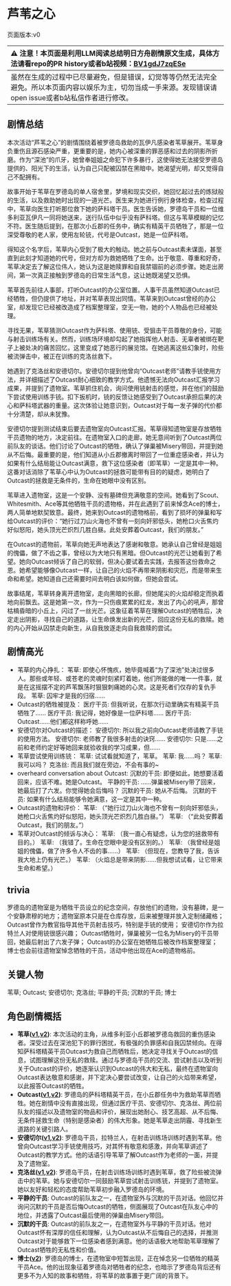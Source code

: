 # 芦苇之心
页面版本:v0
 

| :warning: 注意！本页面是利用LLM阅读总结明日方舟剧情原文生成，具体方法请看repo的PR history或者b站视频：[BV1gdJ7zqESe](https://www.bilibili.com/video/BV1gdJ7zqESe/)         |
|:----------------------------|
| 虽然在生成的过程中已尽量避免，但是错误，幻觉等等仍然无法完全避免。所以本页面内容以娱乐为主，切勿当成一手来源。发现错误请open issue或者b站私信作者进行修改。|



## 剧情总结
本次活动“芦苇之心”的剧情围绕着被罗德岛救助的瓦伊凡感染者苇草展开。苇草身负重伤且源石感染严重，更重要的是，她内心被深重的罪恶感和过去的阴影所折磨。作为“深池”的爪牙，她曾奉姐姐之命犯下许多暴行，这使得她无法接受罗德岛提供的、阳光下的生活，认为自己只配被囚禁在黑暗中。她渴望光明，却又觉得自己不配拥有。

故事开始于苇草在罗德岛的单人宿舍里，梦境和现实交织，她回忆起过去的炼狱般的生活，以及救助她时出现的一道光芒。医生来为她进行例行身体检查，检查过程中，苇草向医生打听那位救下她的萨科塔干员。医生告诉她，罗德岛干员和一位维多利亚瓦伊凡一同将她送来，送行队伍中似乎没有萨科塔。但这与苇草模糊的记忆不符。医生随后提到，在那次小丘郡的任务中，确实有精英干员牺牲了，那是一位深受尊敬的老人家，使用左轮铳，代号是Outcast，她是一位萨科塔。

得知这个名字后，苇草内心受到了极大的触动。她之前与Outcast素未谋面，甚至直到此刻才知道她的代号，但对方却为救她牺牲了生命。出于敬意、尊重和好奇，苇草决定去了解这位伟人，她认为这是她赎罪和自我禁锢前的必须步骤。她走出房间，第一次真正接触到罗德岛的日常生活气息，这让她既渴望又恐惧。

苇草首先前往人事部，打听Outcast的办公室位置。人事干员虽然知道Outcast已经牺牲，但仍提供了地址，并对苇草表现出同情。苇草来到Outcast曾经的办公室，却发现它已经被改造成了档案整理室，空无一物，她的个人物品也已经被处理。

寻找无果，苇草猜测Outcast作为萨科塔、使用铳、受狙击干员尊敬的身份，可能与射击训练场有关。然而，训练场环境却勾起了她指挥他人射击、无辜者被绑在靶子上被处决的痛苦回忆，这里变成了她恶行的展览馆。在她逃离这些幻象时，险些被流弹击中，被正在训练的克洛丝救下。

她遇到了克洛丝和安德切尔。安德切尔提到他曾向“Outcast老师”请教手铳使用方法，并详细描述了Outcast耐心细致的教学方式。他遗憾无法向Outcast汇报学习成果，并提到了遗物室。苇草抓住机会，询问使用铳射击的感觉，并在他们的鼓励下尝试使用训练手铳。扣下扳机时，铳的反馈让她感受到了Outcast承担后果的决心和萨科塔武器的重量。这次体验让她意识到，Outcast对于每一发子弹的代价都十分清楚，却从未犹豫。

安德切尔提到测试结束后要去遗物室向Outcast汇报。苇草得知遗物室是存放牺牲干员遗物的地方，决定前往。在遗物室入口的走廊，她无意间听到了Outcast两位前队友的谈话。他们讨论了Outcast的牺牲，确认了弹巢被Misery带回，并提到她从不后悔。最重要的是，他们知道从小丘郡撤离时带回了一位重症感染者，并认为如果有什么结局能让Outcast满意，救下这位感染者（即苇草）一定是其中一种。这番对话消除了苇草心中认为Outcast的拯救可能带有目的的疑虑，她明白了Outcast的拯救是无条件的，生命在她眼中没有区别。

苇草进入遗物室，这是一个安静、没有墓碑但充满敬意的空间。她看到了Scout、Whitesmith、Ace等其他牺牲干员的遗物格，并在此遇到了前来悼念Ace的博士，两人简单地默契致意。最终，她来到Outcast的遗物格前，看到了损坏的弹巢和写给Outcast的评价：“她行过刀山火海也不曾有一刻向奸邪低头，她枪口火舌焦灼好似怒阳，她头顶光芒炽烈几胜白昼。此处安葬着Outcast，我们的朋友。”

在Outcast的遗物前，苇草向她无声地表达了感谢和敬意。她承认自己曾经是姐姐的傀儡，做了不齿之事，曾经以为大地只有黑暗。但Outcast的光芒让她看到了希望。她向Outcast倾诉了自己的软弱，但决心要试着去实践，去报答这份救命之恩。她希望能够像Outcast一样，让自己的火焰不再带来阴影和灾厄，而是带来生命和希望。她知道自己还需要时间去明白该如何做，但她会尝试。

故事结尾，苇草转身离开遗物室，走向黑暗的长廊，但她尾尖的火焰却稳定而执着地向前飘去。这是她第一次，作为一只伤痕累累的红龙，发出了内心的吼声，那曾枯槁昏暗的小丘上，闪过了一丝光芒。这象征着苇草在理解Outcast的牺牲后，决定走出阴影，寻找自己的道路，让生命焕发出新的光芒，回应这份无私的救赎。她的内心开始从囚禁走向新生，从自我放逐走向自我救赎的尝试。
## 剧情高光
- 苇草的内心挣扎：
苇草: 即使心怀愧疚，她毕竟喊着“为了深池”处决过很多人。那些或年轻、或苍老的灵魂时刻紧盯着她，他们所能做的唯一一件事，就是在这摇摆不定的芦苇飘荡时狠狠刺痛她的心灵。这是死者们仅存的复仇手段。
苇草: 囚牢才是我的归宿......
- Outcast的牺牲被提及：
医疗干员: 但我听说，在那次行动里确实有精英干员牺牲了......
医疗干员: 我记得，她好像是一位萨科塔......
医疗干员: Outcast......他们都这样称呼她......
- 安德切尔对Outcast的描述：
安德切尔: 所以我之前向Outcast老师请教了手铳的使用方法。
安德切尔: 老师教了我很多射击的诀窍......
安德切尔: 只是......之前和老师约定好等她回来就验收我的学习成果，但......
- 苇草尝试使用训练铳：
苇草: 试试看就知道了，苇草。
苇草: 我......吗？
苇草: 我可以吗？
克洛丝: 而且我们就在旁边，不会有事的~
-  overheard conversation about Outcast:
沉默的干员: 即便如此，她想要活着回来，应该不难。她是Outcast。
平静的干员: ......弹巢被Misery带了回来，她最后打了六发。你觉得她会后悔吗？
沉默的干员: 她从不后悔。
沉默的干员: 如果有什么结局能够令她满意，这一定是其中一种。
- Outcast的遗物和评价：
苇草: （“她行过刀山火海也不曾有一刻向奸邪低头，她枪口火舌焦灼好似怒阳，她头顶光芒炽烈几胜白昼。”）
苇草: （“此处安葬着Outcast，我们的朋友。”）
- 苇草对Outcast的倾诉与决心：
苇草: （我一直心有疑虑，认为您的拯救带有目的。）
苇草: （我错了。生命在您眼中是没有区别的。）
苇草: （我曾经是姐姐的傀儡，做了许多令人不齿的事......）
苇草: （但现在，您教导了我，告诉我大地上仍有光芒。）
苇草: （火焰总是带来阴影......但我想试试看，让它带来生命和希望。）
## trivia
罗德岛的遗物室是为牺牲干员设立的纪念空间，存放他们的遗物，没有墓碑，是一个安静肃穆的地方；遗物室原本只是在仓库存放，后来被整理并放入定制储藏格； Outcast曾作为教官指导其他干员射击技巧，特别是手铳的使用； 安德切尔作为拉特兰人对使用铳很感兴趣； Outcast牺牲时，弹巢被另一位名为Misery的干员带回，她最后射出了六发子弹； Outcast的办公室在她牺牲后被改作档案整理室； 博士也会前往遗物室悼念牺牲的干员，活动中他出现在Ace的遗物格前。
## 关键人物
苇草; Outcast; 安德切尔; 克洛丝; 平静的干员; 沉默的干员; 博士
## 角色剧情概括
-   **苇草([v1](../chars/char_261_sddrag.md),[v2](../char_v3/char_261_sddrag.md))**: 本次活动的主角，从维多利亚小丘郡被罗德岛救回的重伤感染者。深受过去在深池犯下的罪行困扰，有极强的负罪感和自我囚禁倾向。在得知萨科塔精英干员Outcast为救自己而牺牲后，她决定寻找关于Outcast的信息，试图理解这份无私的救赎。通过与罗德岛干员的交流、尝试射击以及听到关于Outcast的评价，她逐渐认识到Outcast的伟大和无私，最终在遗物室向Outcast表达敬意和感谢，并下定决心要尝试改变，让自己的火焰带来希望，以此报答Outcast的牺牲。
-   **Outcast([v1](../chars/extended_char_Outcast.md),[v2](../char_v3/extended_char_Outcast.md))**: 罗德岛的萨科塔精英干员，在小丘郡任务中为救助苇草而牺牲。她在剧情中没有直接出现，但通过医疗干员、安德切尔、克洛丝、两位前队友的描述以及遗物室的物品和评价，展现出她耐心、技艺高超、从不后悔、无条件拯救生命（特别是感染者）的伟大形象。她是苇草走出阴霾、寻找新生道路的关键引路人。
-   **安德切尔([v1](../chars/char_211_adnach.md),[v2](../char_v3/char_211_adnach.md))**: 罗德岛干员，拉特兰人，在射击训练场训练时遇到苇草。他曾向Outcast学习手铳使用技巧，对其怀有敬意和感激，并向苇草讲述了Outcast的教学方式。他的话语引导苇草了解Outcast作为老师的一面，并提及了遗物室。
-   **克洛丝([v1](../chars/char_124_kroos.md),[v2](../char_v3/char_124_kroos.md))**: 罗德岛干员，在射击训练场训练时遇到苇草，救了险些被流弹击中的苇草。她与安德切尔一同鼓励苇草尝试射击训练铳，并提到了遗物室。她以友好和轻松的态度帮助苇草初步融入罗德岛的环境。
-   **平静的干员**: Outcast的前队友之一，在遗物室外与沉默的干员对话。他回忆并询问沉默的干员是否后悔Outcast的牺牲，侧面展现了Outcast在队友心中的地位，并透露了Outcast最后使用的弹巢由Misery带回。
-   **沉默的干员**: Outcast的前队友之一，在遗物室外与平静的干员对话。他对Outcast怀有深厚的信任和理解，认为Outcast从不后悔自己的选择，并推测Outcast对于能够救下一位感染者感到满意。他的话语极大地帮助苇草理解了Outcast牺牲的无私性和价值。
-   **博士([v2](../char_v3/extended_char_bo_shi.md))**: 罗德岛的博士，在遗物室中短暂出现，正在悼念另一位牺牲的精英干员Ace。他的出现象征着罗德岛对牺牲者的纪念，也暗示了罗德岛背后还有更多不为人知的故事和牺牲，将苇草的故事置于更广阔的背景下。